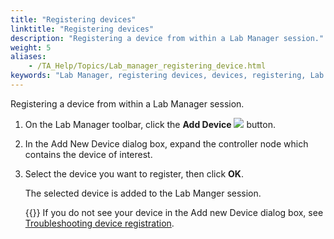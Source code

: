 ```yaml
--- 
title: "Registering devices"
linktitle: "Registering devices"
description: "Registering a device from within a Lab Manager session."
weight: 5
aliases: 
    - /TA_Help/Topics/Lab_manager_registering_device.html
keywords: "Lab Manager, registering devices, devices, registering, Lab Manager"
---
```


Registering a device from within a Lab Manager session.

1.  On the Lab Manager toolbar, click the **Add Device** ![](/images/TA_Help/Images/LabManager_add_device_btn.png) button.

2.  In the Add New Device dialog box, expand the controller node which contains the device of interest.

3.  Select the device you want to register, then click **OK**.

    The selected device is added to the Lab Manger session.

    {{<note>}} If you do not see your device in the Add new Device dialog box, see [Troubleshooting device registration](/user-guide/lab-manager/troubleshooting-device-registration).





